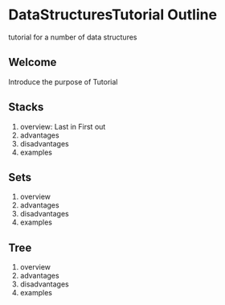 # DataStructuresTutorial Outline
tutorial for a number of data structures
## Welcome
Introduce the purpose of Tutorial

## Stacks
1. overview: Last in First out
2. advantages
3. disadvantages
4. examples

## Sets
1. overview
2. advantages
3. disadvantages
4. examples

## Tree
1. overview
2. advantages
3. disadvantages
4. examples
